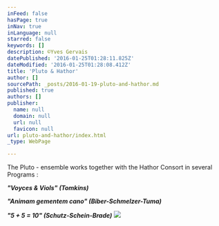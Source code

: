 ```yaml
---
inFeed: false
hasPage: true
inNav: true
inLanguage: null
starred: false
keywords: []
description: ©Yves Gervais
datePublished: '2016-01-25T01:28:11.825Z'
dateModified: '2016-01-25T01:28:08.412Z'
title: 'Pluto & Hathor'
author: []
sourcePath: _posts/2016-01-19-pluto-and-hathor.md
published: true
authors: []
publisher:
  name: null
  domain: null
  url: null
  favicon: null
url: pluto-and-hathor/index.html
_type: WebPage

---
```

The Pluto - ensemble works together with the Hathor Consort in several Programs :

**_"Voyces & Viols"      (Tomkins)_**

**_"Animam gementem cano" (Biber-Schmelzer-Tuma)_**

**_"5 + 5 = 10" (Schutz-Schein-Brade)_**
![](https://s3-us-west-2.amazonaws.com/the-grid-img/p/2f3b3064a97ec1b68bf9b43f8f71c7297c324c4f.jpg)